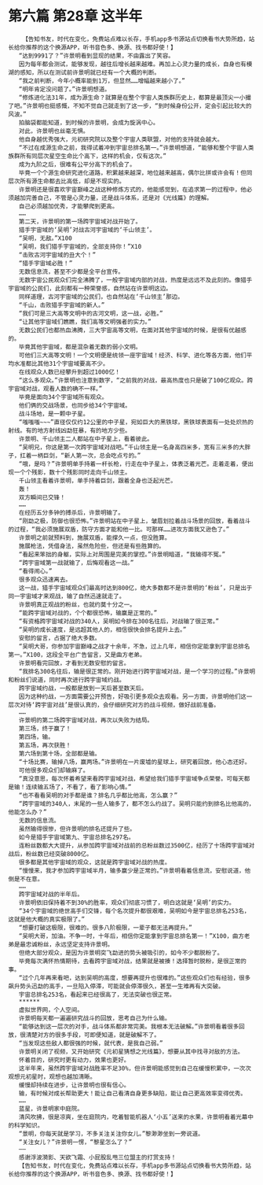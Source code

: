 # 第六篇 第28章 这半年
        【告知书友，时代在变化，免费站点难以长存，手机app多书源站点切换看书大势所趋，站长给你推荐的这个换源APP，听书音色多、换源、找书都好使！】
       “达到9991了？”许景明看到显现的结果，不由露出了笑容。
       因为每年都会测试，能够发现，越往后增长越来越难。再加上心灵力量的成长，自身也有模湖的感知，所以在测试前许景明就已经有一个大概的判断。
       “我之前判断，今年小概率能到1万，但显然……增幅越来越小了。”
       “明年肯定没问题了。”许景明想道。
       “修炼进化法31年，成为源生命？就算是在整个宇宙人类族群历史上，都算是最顶尖一小撮了吧。”许景明也挺感慨，不知不觉自己就走到了这一步，“到时候身份公开，定会引起比较大的风波。”
       拍脑袋都能知道，到时候的许景明，会成为旋涡中心。
       对此，许景明也丝毫无惧。
       他自身越优秀强大，元初研究院以及整个宇宙人类联盟，对他的支持就会越大。
       “不过在成源生命之前，我得试着冲到宇宙总排名第一。”许景明想道，“能够和整个宇宙人类族群所有同层次星空生命比个高下，这样的机会，仅有这次。”
       成为九阶之后，很难有公平分高下的机会了。
       毕竟一个个源生命研究进化道路，积累越来越深，地位越来越高，偶尔比拼或许会有！但同层次所有源生命都去比高低，却是不现实的。
       许景明还是很喜欢宇宙巅峰之战这种修炼方式的，他能感觉到，在追求第一的过程中，他必须越加完善自己，不管是心灵力量，还是战斗体系，还是对《光线篇》的理解。
       自己必须越加优秀，才能攀爬到更高。
       ……
       第二天，许景明的第一场跨宇宙域对战开始了。
       猎手宇宙域的‘吴明’对战古河宇宙域的‘千山领主’。
       “吴明，无敌。”X100
       “吴明，我们猎手宇宙域的，全部支持你！”X10
       “击败古河宇宙域的丑大个！”
       “猎手宇宙域必胜！”
       无数信息流，甚至不少都是全平台宣传。
       无数宇宙公民观众们完全沸腾了，一般宇宙域内部的对战，热度是远远不及此刻的。像猎手宇宙域的公民们，此刻都有一种荣誉感，自然站在许景明这边。
       同样道理，古河宇宙域的公民们，也自然站在‘千山领主’那边。
       “千山，击败猎手宇宙域的新人。”
       “我们可是三大高等文明中的古河文明，这一战，必胜。”
       “让其他宇宙域们瞧瞧，我们高等文明强者的实力。”
       无数公民们也都热血沸腾，三大宇宙高等文明，在面对其他宇宙域的时候，是很有优越感的。
       毕竟其他宇宙域，都是混杂着无数的弱小文明。
       可他们三大高等文明！一个文明便是统领一座宇宙域！经济、科学、进化等各方面，他们平均水准都比其他31个宇宙域要高不少。
       在线观众人数已经攀升到超过1000亿！
       “这么多观众。”许景明也注意到数字，“之前我的对战，最高热度也只是破了100亿观众。跨宇宙域对战，观看人数的确不一样。”
       毕竟是面向34个宇宙域所有观众。
       他们俩的交战场景，也同步给34个宇宙域。
       战斗场地，是一颗中子星。
       “嗤嗤嗤~~~”直径仅仅约12公里的中子星，宛如巨大的黑铁球，黑铁球表面有一处处炽热的射线。有的地方射线凶勐狂暴，有的地方少些。
       许景明、千山领主二人都站在中子星上，看着彼此。
       “吴明兄，你这是第一次跨宇宙域对战吧。”千山领主是一名身高四米多，宽有三米多的大胖子，扛着一柄巨剑，“新人第一次，总会吃点亏的。”
       “哦，是吗？”许景明单手持着一杆长枪，行走在中子星上，体表泛着光芒。走着走着，便出现一个个残影，数十个残影同时走向千山领主。
       千山领主看着许景明，单手持着巨剑，跟着全身也泛起光芒。
       轰！
       双方瞬间已交锋！
       ……
       在经历五分多钟的搏杀后，许景明输了。
       “刚勐之极，防御也很恐怖。”许景明站在中子星上，皱眉划拉着战斗场景的回放，看着战斗的过程，“我必须施展双盾，防守方面才能和他一比。可那样……进攻方面我又逊色了。”
       许景明之前就预料到，施展双盾，能撑久一点，但没胜算。
       施展枪法，凭借身法，虽然危险些，但还是有些胜算的。
       “看起来笨拙的身躯，实际上对周围是完美的掌控。”许景明暗道，“我输得不冤。”
       “跨宇宙域第一战就输了，后悔观看这一战。”
       “看得闹心。”
       很多观众迅速离去。
       这一战，猎手宇宙域观众们最高时达到800亿，绝大多数都不是许景明的‘粉丝’，只是出于同一宇宙域才来观战，输了自然迅速就走了。
       许景明真正观战的粉丝，也就约莫十分之一。
       “能跨宇宙域对战的，个个都很恐怖，输赢是正常的。”
       “有资格跨宇宙域对战的340人，吴明如今排在300名往后，对战输了很正常。”
       “吴明的成长速度，是远超其他人的，相信很快会排名提升上去。”
       安慰的留言，占据了绝大多数。
       “吴明大哥，你参加宇宙巅峰之战才十余年，不急，过上几年，相信你定能拿到宇宙总排名第一。”X100，这段全平台广告留言，又是曲方老弟。
       许景明看完回放，才看到无数安慰的留言。
       “我排名300名往后，输是很正常的。刚开始进行跨宇宙域对战，是一个学习的过程。”许景明和粉丝们说道，同时再次进行跨宇宙域约战。
       跨宇宙域约战，一般都是放到一天后甚至数天后。
       因为这种约战，一方面需要公开预告，好吸引更多观众去观看。另一方面，许景明他们这一层次对待‘跨宇宙对战’是很认真的，会仔细研究对方的战斗视频，做好战前准备。
       ……
       许景明的第二场跨宇宙域对战，再次以失败为结局。
       第三场，终于赢了！
       第四场，输。
       第五场，再次获胜！
       第六场到第十场，全部都是输。
       “十场比赛，输掉八场，赢两场。”许景明在一片废墟的星球上，研究着回放，他心态还好。
       可他很多观众们却输麻了。
       “真没意思，每次怀着希望来看跨宇宙域对战，希望给我们猎手宇宙域争点荣誉。可每天都是输！连续输五场了，不看了，看了影响心情。”
       “也不看看吴明的对手都是谁？排名几乎都比他高，怎么赢？”
       “跨宇宙域的340人，末尾的一些人输多了，都不怎么约战了。吴明只能约到排名比他高的，他能怎么办？”
       无数的信息流。
       虽然输得很惨，但许景明的排名还提升了些。
       如今是猎手宇宙域第九、宇宙总排名297名。
       连粉丝数都大大提升，从参加跨宇宙域对战前的总粉丝数过3500亿，经历了十场跨宇宙域对战后，粉丝数已经突破8000亿。
       很多都是其他宇宙域的观众，这就是跨宇宙域对战的热度。
       “慢慢来，我才参加跨宇宙域半月，输多赢少是正常的。”许景明看着信息流，安慰说道，他倒是不在意。
       ……
       跨宇宙域对战的半年后。
       许景明依旧保持着不到30%的胜率，观众们彻底习惯了，明白这就是‘吴明’的实力。
       “34个宇宙域的绝世高手们交锋，每个名次提升都很艰难，吴明如今是宇宙总排名253名，这就是他大概的真实极限了。”
       “想要打破这极限，很难的。很多八阶极限，一辈子都无法再提升。”
       “吴明大哥，加油。不争一时，十年后，相信你定能拿到宇宙总排名第一！”X100，曲方老弟是最忠诚粉丝，永远坚定支持许景明。
       但绝大部分观众，是因为许景明突飞勐进的势头被吸引的，如今不少都脱粉了。
       毕竟每次满怀热情期待，去看跨宇宙域对战，结果就是被揍！选择暂时脱粉，是很正常的事。
       “过个几年再来看吧，达到吴明的高度，想要再提升也很难的。”这些观众们也有经验，很多飙升势头迅勐的高手，一旦陷入停滞，可能就会停滞很久，甚至一生难再有大突破。
       宇宙总排名253名，看起来已经很高了，无法突破也很正常。
       ******
       虚拟世界网，个人空间。
       许景明每天都一遍遍研究战斗的回放，思考自己为什么输。
       “能够达到这一层次的对手，战斗体系都非常完美。我根本无法破解。”许景明看着很多回放，很清楚对方的很多手段，可即便知道，就是破解不了。
       “当发现这些敌人都很强的时候，就代表，是我自己弱。”
       许景明关闭了视频，又开始研究《元初星猜想之光线篇》，想要从其中找寻对敌的方法。
       怀着目的，研究时更有动力，效果也更好。
       这半年来，虽然跨宇宙域对战胜率不足30%，但许景明能感觉到自己在缓慢积累中，一次次观想元初星时，观想也越加清晰。
       缓慢却持续在进步，让许景明也很有信心。
       输，有时候对成长帮助更大！能让自己看清自身更多缺陷，能让自己更高效率变得优秀。
       ……
       蓝星，许景明家中庭院。
       清风吹拂，很是凉爽，坐在庭院内，吃着智能机器人‘小五’送来的水果，许景明看着光幕中的科学知识。
       “景明，你每天就是学习，不多关注关注你女儿。”黎渺渺坐到一旁说道。
       “关注女儿？”许景明一愣，“黎星怎么了？”
       ——
       感谢浮波漪影、天欲飞霜、小屁股乱甩三位盟主的打赏支持！
       【告知书友，时代在变化，免费站点难以长存，手机app多书源站点切换看书大势所趋，站长给你推荐的这个换源APP，听书音色多、换源、找书都好使！】
